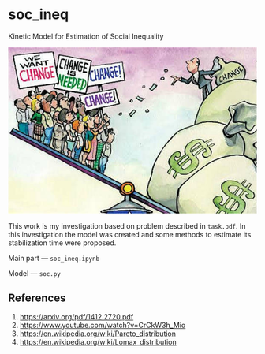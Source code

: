 # soc_ineq
Kinetic Model for Estimation of Social Inequality

![Inequality](./Inequality.jpeg)

This work is my investigation based on problem described in `task.pdf`.
In this investigation the model was created and some methods to estimate its stabilization time were proposed.

Main part — `soc_ineq.ipynb`

Model — `soc.py`

## References

1. https://arxiv.org/pdf/1412.2720.pdf
2. https://www.youtube.com/watch?v=CrCkW3h_Mio
3. https://en.wikipedia.org/wiki/Pareto_distribution
4. https://en.wikipedia.org/wiki/Lomax_distribution
